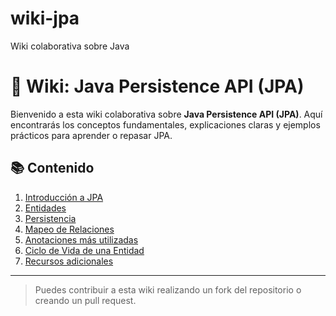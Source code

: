 # wiki-jpa
Wiki colaborativa sobre Java 
# 📘 Wiki: Java Persistence API (JPA)

Bienvenido a esta wiki colaborativa sobre **Java Persistence API (JPA)**. Aquí encontrarás los conceptos fundamentales, explicaciones claras y ejemplos prácticos para aprender o repasar JPA.

## 📚 Contenido

1. [Introducción a JPA](01-introduccion.md)
2. [Entidades](02-entidades.md)
3. [Persistencia](03-persistencia.md)
4. [Mapeo de Relaciones](04-mapeo-relaciones.md)
5. [Anotaciones más utilizadas](05-anotaciones.md)
6. [Ciclo de Vida de una Entidad](06-ciclo-de-vida.md)
7. [Recursos adicionales](07-recursos.md)

---

> Puedes contribuir a esta wiki realizando un fork del repositorio o creando un pull request.
